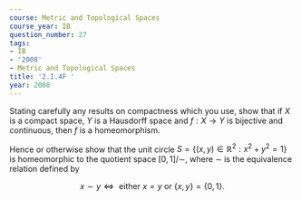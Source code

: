 ```yaml
---
course: Metric and Topological Spaces
course_year: IB
question_number: 27
tags:
- IB
- '2008'
- Metric and Topological Spaces
title: '2.I.4F '
year: 2008
---
```



Stating carefully any results on compactness which you use, show that if $X$ is a compact space, $Y$ is a Hausdorff space and $f: X \rightarrow Y$ is bijective and continuous, then $f$ is a homeomorphism.

Hence or otherwise show that the unit circle $S=\left\{(x, y) \in \mathbb{R}^{2}: x^{2}+y^{2}=1\right\}$ is homeomorphic to the quotient space $[0,1] / \sim$, where $\sim$ is the equivalence relation defined by

$$x \sim y \Leftrightarrow \text { either } x=y \text { or }\{x, y\}=\{0,1\} .$$